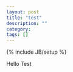 ```yaml
---
layout: post
title: "test"
description: ""
category: 
tags: []
---
```

{% include JB/setup %}

Hello Test
